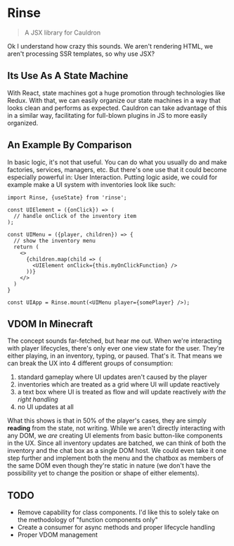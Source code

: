 # Rinse

> A JSX library for Cauldron

Ok I understand how crazy this sounds. We aren't rendering HTML, we aren't processing SSR templates, so why use JSX? 

## Its Use As A State Machine

With React, state machines got a huge promotion through technologies like Redux. With that, we can easily organize our state machines in a way that looks clean and performs as expected. Cauldron can take advantage of this in a similar way, facilitating for full-blown plugins in JS to more easily organized.

## An Example By Comparison

In basic logic, it's not that useful. You can do what you usually do and make factories, services, managers, etc. But there's one use that it could become especially powerful in: User Interaction. Putting logic aside, we could for example make a UI system with inventories look like such:

```
import Rinse, {useState} from 'rinse';

const UIElement = ({onClick}) => (
  // handle onClick of the inventory item
);

const UIMenu = ({player, children}) => {
  // show the inventory menu
  return (
    <>
      {children.map(child => (
        <UIElement onClick={this.myOnClickFunction} />
      ))}
    </>
  )
}

const UIApp = Rinse.mount(<UIMenu player={somePlayer} />);
```

## VDOM In Minecraft

The concept sounds far-fetched, but hear me out. When we're interacting with player lifecycles, there's only ever one view state for the user. They're either playing, in an inventory, typing, or paused. That's it. That means we can break the UX into 4 different groups of consumption:

1. standard gameplay where UI updates aren't caused by the player
2. inventories which are treated as a grid where UI will update reactively
3. a text box where UI is treated as flow and will update reactively _with the right handling_
4. no UI updates at all

What this shows is that in 50% of the player's cases, they are simply **reading** from the state, not writing. While we aren't directly interacting with any DOM, we _are_ creating UI elements from basic button-like components in the UX. Since all inventory updates are batched, we can think of both the inventory and the chat box as a single DOM host. We could even take it one step further and implement both the menu and the chatbox as members of the same DOM even though they're static in nature (we don't have the possibility yet to change the position or shape of either elements).

## TODO

* Remove capability for class components. I'd like this to solely take on the methodology of "function components only"
* Create a consumer for async methods and proper lifecycle handling
* Proper VDOM management
